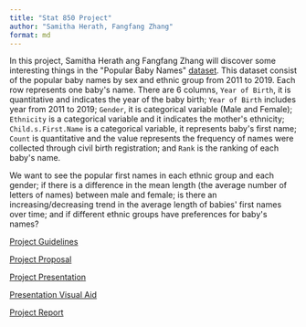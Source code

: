 ```yaml
---
title: "Stat 850 Project"
author: "Samitha Herath, Fangfang Zhang"
format: md
---
```


In this project, Samitha Herath ang Fangfang Zhang will discover some interesting things in the "Popular Baby Names" [dataset](https://catalog.data.gov/dataset/popular-baby-names). This dataset consist of the popular baby names by sex and ethnic group from 2011 to 2019. Each row represents one baby's name. There are 6 columns, `Year of Birth`, it is quantitative and indicates the year of the baby birth; `Year of Birth` includes year from 2011 to 2019; `Gender`, it is categorical variable (Male and Female); `Ethnicity` is a categorical variable and it indicates the mother's ethnicity; `Child.s.First.Name` is a categorical variable, it represents baby's first name; `Count` is quantitative and the value represents the frequency of names were collected through civil birth registration; and `Rank` is the ranking of each baby's name.

We want to see the popular first names in each ethnic group and each gender; if there is a difference in the mean length (the average number of letters of names) between male and female; is there an increasing/decreasing trend in the average length of babies' first names over time; and if different ethnic groups have preferences for baby's names?


[Project Guidelines](guidelines.qmd)

[Project Proposal](proposal.qmd)

[Project Presentation]() <!-- Add a link to your Youtube presentation -->

[Presentation Visual Aid](slides.qmd) <!-- Change this to link to your visual aid -->

[Project Report](report.qmd)
